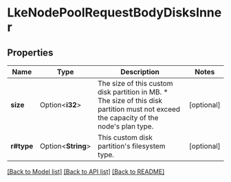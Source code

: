 # LkeNodePoolRequestBodyDisksInner

## Properties

Name | Type | Description | Notes
------------ | ------------- | ------------- | -------------
**size** | Option<**i32**> | The size of this custom disk partition in MB.    * The size of this disk partition must not exceed the capacity of the node's plan type.  | [optional]
**r#type** | Option<**String**> | This custom disk partition's filesystem type.  | [optional]

[[Back to Model list]](../README.md#documentation-for-models) [[Back to API list]](../README.md#documentation-for-api-endpoints) [[Back to README]](../README.md)


